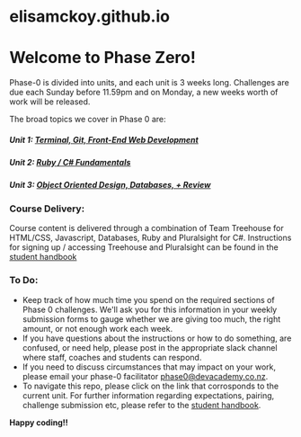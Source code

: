 # elisamckoy.github.io

# Welcome to Phase Zero!

Phase-0 is divided into units, and each unit is 3 weeks long. Challenges are due each Sunday before 11.59pm and on Monday, a new weeks worth of work will be released. 

The broad topics we cover in Phase 0 are:



##### Unit 1: [Terminal, Git, Front-End Web Development](./unit_1)
##### Unit 2: [Ruby / C# Fundamentals](./unit_2)
##### Unit 3: [Object Oriented Design, Databases, + Review](./unit_3)
	
### Course Delivery:
Course content is delivered through a combination of Team Treehouse for HTML/CSS, Javascript, Databases, Ruby and Pluralsight for C#. Instructions for signing up / accessing Treehouse and Pluralsight can be found in the [student handbook](https://github.com/dev-academy-phase0/phase-0-handbook/blob/master/readme.md)

### To Do: 
* Keep track of how much time you spend on the required sections of Phase 0 challenges. We'll ask you for this information in your weekly submission forms to gauge whether we are giving too much, the right amount, or not enough work each week.
* If you have questions about the instructions or how to do something, are confused, or need help, please post in the appropriate slack channel where staff, coaches and students can respond. 
* If you need to discuss circumstances that may impact on your work, please email your phase-0 facilitator phase0@devacademy.co.nz.
* To navigate this repo, please click on the link that corrosponds to the current unit. For further information regarding expectations, pairing, challenge submission etc, please refer to the [student handbook](https://github.com/dev-academy-phase0/phase-0-handbook/blob/master/overview.md).  
  
    
      
**Happy coding!!**       


